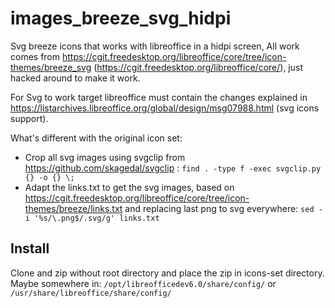 # images_breeze_svg_hidpi
Svg breeze icons that works with libreoffice in a hidpi screen, All work comes from https://cgit.freedesktop.org/libreoffice/core/tree/icon-themes/breeze_svg (https://cgit.freedesktop.org/libreoffice/core/), just hacked around to make it work.

For Svg to work target libreoffice must contain  the changes explained in https://listarchives.libreoffice.org/global/design/msg07988.html (svg icons support).

What's different with the original icon set:
* Crop all svg images using svgclip from https://github.com/skagedal/svgclip : 
  `find . -type f -exec svgclip.py {} -o {} \;`
* Adapt the links.txt to get the svg images, based on https://cgit.freedesktop.org/libreoffice/core/tree/icon-themes/breeze/links.txt and replacing last png to svg everywhere:
`sed -i '%s/\.png$/.svg/g' links.txt` 

## Install 
Clone and zip without root directory and place the zip in icons-set directory. Maybe somewhere in:
`/opt/libreofficedev6.0/share/config/`
or
`/usr/share/libreoffice/share/config/`
